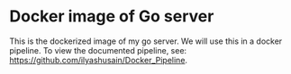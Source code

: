# Docker image of Go server

This is the dockerized image of my go server. We will use this in a docker pipeline. To view the documented pipeline, see: 
https://github.com/ilyashusain/Docker_Pipeline.
